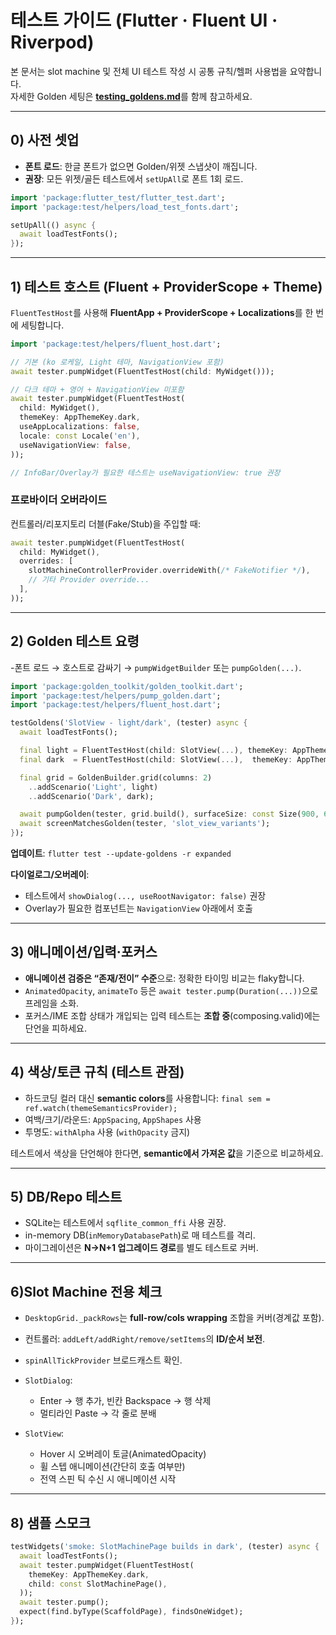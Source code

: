 # 테스트 가이드 (Flutter · Fluent UI · Riverpod)

본 문서는 slot machine 및 전체 UI 테스트 작성 시 공통 규칙/헬퍼 사용법을 요약합니다.  
자세한 Golden 세팅은 [**testing_goldens.md**](./testing_goldens.md)를 함께 참고하세요.

---

## 0) 사전 셋업

- **폰트 로드**: 한글 폰트가 없으면 Golden/위젯 스냅샷이 깨집니다.
- **권장**: 모든 위젯/골든 테스트에서 `setUpAll`로 폰트 1회 로드.

```dart
import 'package:flutter_test/flutter_test.dart';
import 'package:test/helpers/load_test_fonts.dart';

setUpAll(() async {
  await loadTestFonts();
});
````

---

## 1) 테스트 호스트 (Fluent + ProviderScope + Theme)

`FluentTestHost`를 사용해 **FluentApp + ProviderScope + Localizations**를 한 번에 세팅합니다.

```dart
import 'package:test/helpers/fluent_host.dart';

// 기본 (ko 로케일, Light 테마, NavigationView 포함)
await tester.pumpWidget(FluentTestHost(child: MyWidget()));

// 다크 테마 + 영어 + NavigationView 미포함
await tester.pumpWidget(FluentTestHost(
  child: MyWidget(),
  themeKey: AppThemeKey.dark,
  useAppLocalizations: false,
  locale: const Locale('en'),
  useNavigationView: false,
));

// InfoBar/Overlay가 필요한 테스트는 useNavigationView: true 권장
```

### 프로바이더 오버라이드

컨트롤러/리포지토리 더블(Fake/Stub)을 주입할 때:

```dart
await tester.pumpWidget(FluentTestHost(
  child: MyWidget(),
  overrides: [
    slotMachineControllerProvider.overrideWith(/* FakeNotifier */),
    // 기타 Provider override...
  ],
));
```

---

## 2) Golden 테스트 요령

-폰트 로드 → 호스트로 감싸기 → `pumpWidgetBuilder` 또는 `pumpGolden(...)`.

```dart
import 'package:golden_toolkit/golden_toolkit.dart';
import 'package:test/helpers/pump_golden.dart';
import 'package:test/helpers/fluent_host.dart';

testGoldens('SlotView - light/dark', (tester) async {
  await loadTestFonts();

  final light = FluentTestHost(child: SlotView(...), themeKey: AppThemeKey.light);
  final dark  = FluentTestHost(child: SlotView(...),  themeKey: AppThemeKey.dark);

  final grid = GoldenBuilder.grid(columns: 2)
    ..addScenario('Light', light)
    ..addScenario('Dark', dark);

  await pumpGolden(tester, grid.build(), surfaceSize: const Size(900, 600));
  await screenMatchesGolden(tester, 'slot_view_variants');
});
```

**업데이트**:
`flutter test --update-goldens -r expanded`

**다이얼로그/오버레이**:

* 테스트에서 `showDialog(..., useRootNavigator: false)` 권장
* Overlay가 필요한 컴포넌트는 `NavigationView` 아래에서 호출

---

## 3) 애니메이션/입력·포커스

* **애니메이션 검증은 “존재/전이” 수준**으로: 정확한 타이밍 비교는 flaky합니다.
* `AnimatedOpacity`, `animateTo` 등은 `await tester.pump(Duration(...))`으로 프레임을 소화.
* 포커스/IME 조합 상태가 개입되는 입력 테스트는 **조합 중**(composing.valid)에는 단언을 피하세요.

---

## 4) 색상/토큰 규칙 (테스트 관점)

* 하드코딩 컬러 대신 **semantic colors**를 사용합니다:
  `final sem = ref.watch(themeSemanticsProvider);`
* 여백/크기/라운드: `AppSpacing`, `AppShapes` 사용
* 투명도: `withAlpha` 사용 (`withOpacity` 금지)

테스트에서 색상을 단언해야 한다면, **semantic에서 가져온 값**을 기준으로 비교하세요.

---

## 5) DB/Repo 테스트

* SQLite는 테스트에서 `sqflite_common_ffi` 사용 권장.
* in-memory DB(`inMemoryDatabasePath`)로 매 테스트를 격리.
* 마이그레이션은 **N→N+1 업그레이드 경로**를 별도 테스트로 커버.

---

## 6)Slot Machine 전용 체크

* `DesktopGrid._packRows`는 **full-row/cols wrapping** 조합을 커버(경계값 포함).
* 컨트롤러: `addLeft/addRight/remove/setItems`의 **ID/순서 보전**.
* `spinAllTickProvider` 브로드캐스트 확인.
* `SlotDialog`:

    * Enter → 행 추가, 빈칸 Backspace → 행 삭제
    * 멀티라인 Paste → 각 줄로 분배
* `SlotView`:

    * Hover 시 오버레이 토글(AnimatedOpacity)
    * 휠 스텝 애니메이션(간단히 호출 여부만)
    * 전역 스핀 틱 수신 시 애니메이션 시작

---

## 8) 샘플 스모크

```dart
testWidgets('smoke: SlotMachinePage builds in dark', (tester) async {
  await loadTestFonts();
  await tester.pumpWidget(FluentTestHost(
    themeKey: AppThemeKey.dark,
    child: const SlotMachinePage(),
  ));
  await tester.pump();
  expect(find.byType(ScaffoldPage), findsOneWidget);
});
```